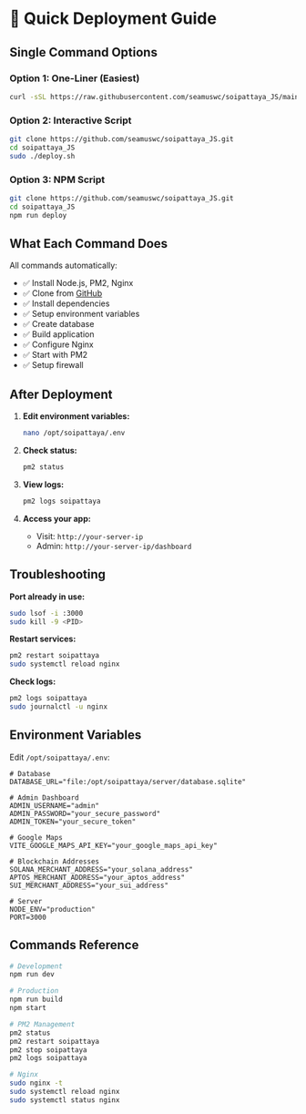 # 🚀 Quick Deployment Guide

## Single Command Options

### Option 1: One-Liner (Easiest)
```bash
curl -sSL https://raw.githubusercontent.com/seamuswc/soipattaya_JS/main/one-liner.sh | sudo bash
```

### Option 2: Interactive Script
```bash
git clone https://github.com/seamuswc/soipattaya_JS.git
cd soipattaya_JS
sudo ./deploy.sh
```

### Option 3: NPM Script
```bash
git clone https://github.com/seamuswc/soipattaya_JS.git
cd soipattaya_JS
npm run deploy
```

## What Each Command Does

All commands automatically:
- ✅ Install Node.js, PM2, Nginx
- ✅ Clone from [GitHub](https://github.com/seamuswc/soipattaya_JS.git)
- ✅ Install dependencies
- ✅ Setup environment variables
- ✅ Create database
- ✅ Build application
- ✅ Configure Nginx
- ✅ Start with PM2
- ✅ Setup firewall

## After Deployment

1. **Edit environment variables:**
   ```bash
   nano /opt/soipattaya/.env
   ```

2. **Check status:**
   ```bash
   pm2 status
   ```

3. **View logs:**
   ```bash
   pm2 logs soipattaya
   ```

4. **Access your app:**
   - Visit: `http://your-server-ip`
   - Admin: `http://your-server-ip/dashboard`

## Troubleshooting

**Port already in use:**
```bash
sudo lsof -i :3000
sudo kill -9 <PID>
```

**Restart services:**
```bash
pm2 restart soipattaya
sudo systemctl reload nginx
```

**Check logs:**
```bash
pm2 logs soipattaya
sudo journalctl -u nginx
```

## Environment Variables

Edit `/opt/soipattaya/.env`:
```env
# Database
DATABASE_URL="file:/opt/soipattaya/server/database.sqlite"

# Admin Dashboard
ADMIN_USERNAME="admin"
ADMIN_PASSWORD="your_secure_password"
ADMIN_TOKEN="your_secure_token"

# Google Maps
VITE_GOOGLE_MAPS_API_KEY="your_google_maps_api_key"

# Blockchain Addresses
SOLANA_MERCHANT_ADDRESS="your_solana_address"
APTOS_MERCHANT_ADDRESS="your_aptos_address"
SUI_MERCHANT_ADDRESS="your_sui_address"

# Server
NODE_ENV="production"
PORT=3000
```

## Commands Reference

```bash
# Development
npm run dev

# Production
npm run build
npm start

# PM2 Management
pm2 status
pm2 restart soipattaya
pm2 stop soipattaya
pm2 logs soipattaya

# Nginx
sudo nginx -t
sudo systemctl reload nginx
sudo systemctl status nginx
```
